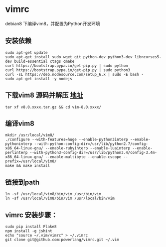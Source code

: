 # vimrc
debian8 下编译vim8，并配置为Python开发环境

## 安装依赖
    sudo apt-get update
    sudo apt-get install sudo wget git python-dev python3-dev libncurses5-dev build-essential ctags cmake
    curl https://bootstrap.pypa.io/get-pip.py | sudo python
    curl https://bootstrap.pypa.io/get-pip.py | sudo python3
    curl -sL https://deb.nodesource.com/setup_6.x | sudo -E bash -
    sudo apt-get install -y nodejs

## 下载vim8 源码并解压 [地址](https://github.com/vim/vim/releases)
    tar xf v8.0.xxxx.tar.gz && cd vim-8.0.xxxx/

## 编译vim8
    mkdir /usr/local/vim8/
    ./configure --with-features=huge --enable-python3interp --enable-pythoninterp --with-python-config-dir=/usr/lib/python2.7/config-x86_64-linux-gnu/ --enable-rubyinterp --enable-luainterp --enable-perlinterp --with-python3-config-dir=/usr/lib/python3.4/config-3.4m-x86_64-linux-gnu/ --enable-multibyte --enable-cscope --prefix=/usr/local/vim8/
    make && make install

## 链接到path
    ln -sf /usr/local/vim8/bin/vim /usr/bin/vim
    ln -sf /usr/local/vim8/bin/vim /usr/local/bin/vim

## vimrc 安装步骤：
    sudo pip install Flake8
    npm install -g jshint
    echo "source ~/.vim/vimrc" > ~/.vimrc
    git clone git@github.com:powerlang/vimrc.git ~/.vim
<!-- git submodule update --init --recursive -->
